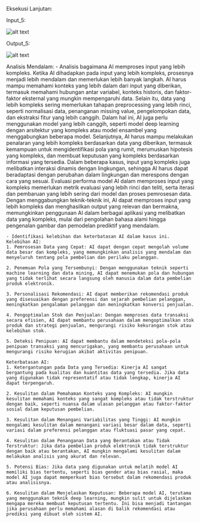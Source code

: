 Eksekusi Lanjutan:

Input_5:

 ![alt text](https://github.com/abdansyakur14002/DE_Abdan-Syakur/blob/main/14.Data%20Ingestion/screenshot/prioritas1_customers.jpg)

Output_5:

 ![alt text](https://github.com/abdansyakur14002/DE_Abdan-Syakur/blob/main/14.Data%20Ingestion/screenshot/prioritas1_customers.jpg)

Analisis Mendalam:
    - Analisis bagaimana AI memproses input yang lebih kompleks.
    Ketika AI dihadapkan pada input yang lebih kompleks, prosesnya menjadi lebih mendalam dan memerlukan lebih banyak langkah. AI harus mampu memahami konteks yang lebih dalam dari input yang diberikan, termasuk memahami hubungan antar variabel, konteks historis, dan faktor-faktor eksternal yang mungkin mempengaruhi data. Selain itu, data yang lebih kompleks sering memerlukan tahapan preprocessing yang lebih rinci, seperti normalisasi data, penanganan missing value, pengelompokan data, dan ekstraksi fitur yang lebih canggih. Dalam hal ini, AI juga perlu menggunakan model yang lebih canggih, seperti model deep learning dengan arsitektur yang kompleks atau model ensambel yang menggabungkan beberapa model. Selanjutnya, AI harus mampu melakukan penalaran yang lebih kompleks berdasarkan data yang diberikan, termasuk kemampuan untuk mengidentifikasi pola yang rumit, merumuskan hipotesis yang kompleks, dan membuat keputusan yang kompleks berdasarkan informasi yang tersedia. Dalam beberapa kasus, input yang kompleks juga melibatkan interaksi dinamis dengan lingkungan, sehingga AI harus dapat beradaptasi dengan perubahan dalam lingkungan dan merespons dengan cara yang sesuai. Evaluasi performa model AI dalam memproses input yang kompleks memerlukan metrik evaluasi yang lebih rinci dan teliti, serta iterasi dan pembaruan yang lebih sering dari model dan proses pemrosesan data. Dengan menggabungkan teknik-teknik ini, AI dapat memproses input yang lebih kompleks dan menghasilkan output yang relevan dan bermakna, memungkinkan penggunaan AI dalam berbagai aplikasi yang melibatkan data yang kompleks, mulai dari pengolahan bahasa alami hingga pengenalan gambar dan pemodelan prediktif yang mendalam.

    - Identifikasi kelebihan dan keterbatasan AI dalam kasus ini.
    Kelebihan AI:
    1. Pemrosesan Data yang Cepat: AI dapat dengan cepat mengolah volume data besar dan kompleks, yang memungkinkan analisis yang mendalam dan menyeluruh tentang pola pembelian dan perilaku pelanggan.
    
    2. Penemuan Pola yang Tersembunyi: Dengan menggunakan teknik seperti machine learning dan data mining, AI dapat menemukan pola dan hubungan yang tidak terlihat secara langsung oleh manusia dalam data pembelian produk elektronik.
    
    3. Personalisasi Rekomendasi: AI dapat memberikan rekomendasi produk yang disesuaikan dengan preferensi dan sejarah pembelian pelanggan, meningkatkan pengalaman pelanggan dan meningkatkan konversi penjualan.
    
    4. Pengoptimalan Stok dan Penjualan: Dengan memproses data transaksi secara efisien, AI dapat membantu perusahaan dalam mengoptimalkan stok produk dan strategi penjualan, mengurangi risiko kekurangan stok atau kelebihan stok.
    
    5. Deteksi Penipuan: AI dapat membantu dalam mendeteksi pola-pola penipuan transaksi yang mencurigakan, yang membantu perusahaan untuk mengurangi risiko kerugian akibat aktivitas penipuan.

    Keterbatasan AI:
    1. Ketergantungan pada Data yang Tersedia: Kinerja AI sangat bergantung pada kualitas dan kuantitas data yang tersedia. Jika data yang digunakan tidak representatif atau tidak lengkap, kinerja AI dapat terpengaruh.
    
    2. Kesulitan dalam Pemahaman Konteks yang Kompleks: AI mungkin kesulitan memahami konteks yang sangat kompleks atau tidak terstruktur dengan baik, seperti nuansa dalam ulasan pelanggan atau faktor-faktor sosial dalam keputusan pembelian.
    
    3. Kesulitan dalam Menangani Variabilitas yang Tinggi: AI mungkin mengalami kesulitan dalam menangani variasi besar dalam data, seperti variasi dalam preferensi pelanggan atau fluktuasi pasar yang cepat.
    
    4. Kesulitan dalam Penanganan Data yang Berantakan atau Tidak Terstruktur: Jika data pembelian produk elektronik tidak terstruktur dengan baik atau berantakan, AI mungkin mengalami kesulitan dalam melakukan analisis yang akurat dan relevan.
    
    5. Potensi Bias: Jika data yang digunakan untuk melatih model AI memiliki bias tertentu, seperti bias gender atau bias rasial, maka model AI juga dapat memperkuat bias tersebut dalam rekomendasi produk atau analisisnya.
    
    6. Kesulitan dalam Menjelaskan Keputusan: Beberapa model AI, terutama yang menggunakan teknik deep learning, mungkin sulit untuk dijelaskan mengapa mereka membuat keputusan tertentu. Ini bisa menjadi tantangan jika perusahaan perlu memahami alasan di balik rekomendasi atau prediksi yang dibuat oleh sistem AI.
